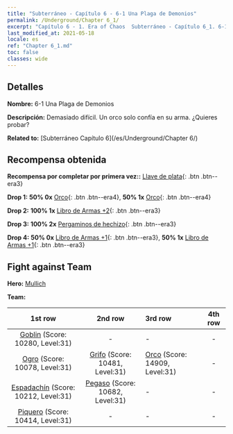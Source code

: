```yaml
---
title: "Subterráneo - Capítulo 6 - 6-1 Una Plaga de Demonios"
permalink: /Underground/Chapter 6_1/
excerpt: "Capítulo 6 - 1. Era of Chaos  Subterráneo - Capítulo 6_1. 6-1 Una Plaga de Demonios"
last_modified_at: 2021-05-18
locale: es
ref: "Chapter 6_1.md"
toc: false
classes: wide
---
```


## Detalles

 **Nombre:** 6-1 Una Plaga de Demonios

 **Descripción:** Demasiado difícil. Un orco solo confía en su arma. ¿Quieres probar?

 **Related to:** [Subterráneo Capítulo 6](/es/Underground/Chapter 6/)

## Recompensa obtenida

 **Recompensa por completar por primera vez::** [Llave de plata](/ItemsES/con_693/){: .btn .btn--era3}

 **Drop 1:** **50% 0x** [Orco](/ItemsES/unt_219/){: .btn .btn--era4}, **50% 1x** [Orco](/ItemsES/unt_219/){: .btn .btn--era4}

 **Drop 2:** **100% 1x** [Libro de Armas +2](/ItemsES/mat_32/){: .btn .btn--era3}

 **Drop 3:** **100% 2x** [Pergaminos de hechizo](/ItemsES/con_694/){: .btn .btn--era3}

 **Drop 4:** **50% 0x** [Libro de Armas +1](/ItemsES/mat_25/){: .btn .btn--era3}, **50% 1x** [Libro de Armas +1](/ItemsES/mat_25/){: .btn .btn--era3}


## Fight against Team
 **Hero:** [Mullich](/es/heroes/Mullich/)

 **Team:**


  | 1st row | 2nd row | 3rd row | 4th row |
  |:----:|:----:|:----|:----:|
  | [Goblin](/es/units/Goblin/) (Score: 10280, Level:31)  | - | - | - |
  | [Ogro](/es/units/Ogre/) (Score: 10078, Level:31)  | [Grifo](/es/units/Griffin/) (Score: 10481, Level:31)  | [Orco](/es/units/Orc/) (Score: 14909, Level:31)  | - |
  | [Espadachín](/es/units/Swordsman/) (Score: 10212, Level:31)  | [Pegaso](/es/units/Pegasus/) (Score: 10682, Level:31)  | - | - |
  | [Piquero](/es/units/Pikeman/) (Score: 10414, Level:31)  | - | - | - |


